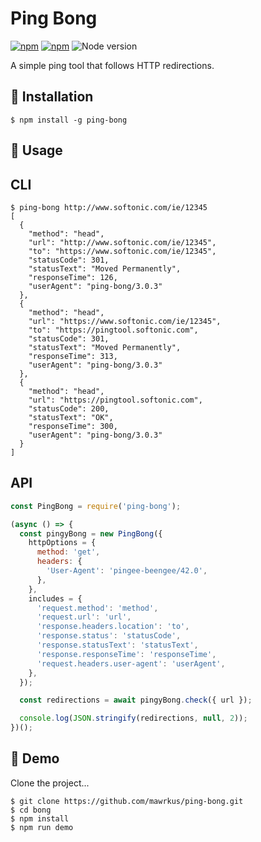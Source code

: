 # Ping Bong

[![npm](https://img.shields.io/npm/l/ping-bong.svg)](https://www.npmjs.org/package/ping-bong) [![npm](https://img.shields.io/npm/v/ping-bong.svg)](https://www.npmjs.org/package/ping-bong)
![Node version](https://img.shields.io/node/v/ping-bong.svg?style=flat-square)

A simple ping tool that follows HTTP redirections.

## 🏓 Installation

```shell
$ npm install -g ping-bong
```

## 🏓 Usage

## CLI

```shell
$ ping-bong http://www.softonic.com/ie/12345
[
  {
    "method": "head",
    "url": "http://www.softonic.com/ie/12345",
    "to": "https://www.softonic.com/ie/12345",
    "statusCode": 301,
    "statusText": "Moved Permanently",
    "responseTime": 126,
    "userAgent": "ping-bong/3.0.3"
  },
  {
    "method": "head",
    "url": "https://www.softonic.com/ie/12345",
    "to": "https://pingtool.softonic.com",
    "statusCode": 301,
    "statusText": "Moved Permanently",
    "responseTime": 313,
    "userAgent": "ping-bong/3.0.3"
  },
  {
    "method": "head",
    "url": "https://pingtool.softonic.com",
    "statusCode": 200,
    "statusText": "OK",
    "responseTime": 300,
    "userAgent": "ping-bong/3.0.3"
  }
]

```

## API

```javascript
const PingBong = require('ping-bong');

(async () => {
  const pingyBong = new PingBong({
    httpOptions = {
      method: 'get',
      headers: {
        'User-Agent': 'pingee-beengee/42.0',
      },
    },
    includes = {
      'request.method': 'method',
      'request.url': 'url',
      'response.headers.location': 'to',
      'response.status': 'statusCode',
      'response.statusText': 'statusText',
      'response.responseTime': 'responseTime',
      'request.headers.user-agent': 'userAgent',
    },
  });

  const redirections = await pingyBong.check({ url });

  console.log(JSON.stringify(redirections, null, 2));
})();
```

## 🏓 Demo

Clone the project...

```shell
$ git clone https://github.com/mawrkus/ping-bong.git
$ cd bong
$ npm install
$ npm run demo
```
